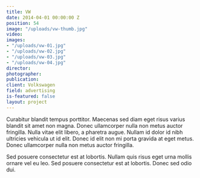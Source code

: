 ```yaml
---
title: VW
date: 2014-04-01 00:00:00 Z
position: 54
image: "/uploads/vw-thumb.jpg"
video: 
images:
- "/uploads/vw-01.jpg"
- "/uploads/vw-02.jpg"
- "/uploads/vw-03.jpg"
- "/uploads/vw-04.jpg"
director: 
photographer: 
publication: 
client: Volkswagen
field: advertising
is-featured: false
layout: project
---
```


Curabitur blandit tempus porttitor. Maecenas sed diam eget risus varius blandit sit amet non magna. Donec ullamcorper nulla non metus auctor fringilla. Nulla vitae elit libero, a pharetra augue. Nullam id dolor id nibh ultricies vehicula ut id elit. Donec id elit non mi porta gravida at eget metus. Donec ullamcorper nulla non metus auctor fringilla.

Sed posuere consectetur est at lobortis. Nullam quis risus eget urna mollis ornare vel eu leo. Sed posuere consectetur est at lobortis. Donec sed odio dui.